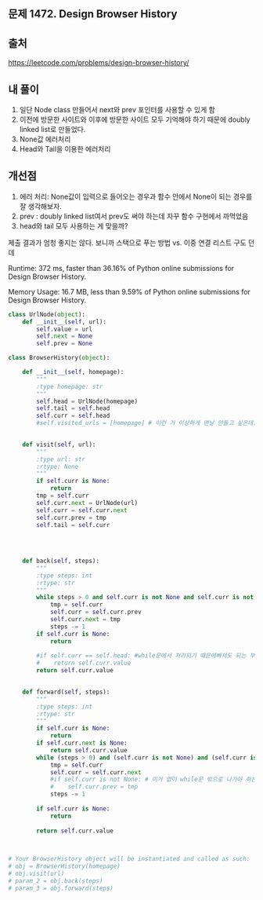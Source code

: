 ## 문제 1472. Design Browser History

## 출처
https://leetcode.com/problems/design-browser-history/

## 내 풀이
1. 일단 Node class 만들어서 next와 prev 포인터를 사용할 수 있게 함
2. 이전에 방문한 사이트와 이후에 방문한 사이트 모두 기억해야 하기 때문에 doubly linked list로 만들었다.
3. None값 에러처리
4. Head와 Tail을 이용한 에러처리

## 개선점
1. 에러 처리: None값이 입력으로 들어오는 경우과 함수 안에서 None이 되는 경우를 잘 생각해보자.
2. prev : doubly linked list여서 prev도 써야 하는데 자꾸 함수 구현에서 까먹었음
3. head와 tail 모두 사용하는 게 맞을까?

제출 결과가 엄청 좋지는 않다. 보니까 스택으로 푸는 방법 vs. 이중 연결 리스트 구도 던데

Runtime: 372 ms, faster than 36.16% of Python online submissions for Design Browser History.

Memory Usage: 16.7 MB, less than 9.59% of Python online submissions for Design Browser History.

```python
class UrlNode(object):
    def __init__(self, url):
        self.value = url
        self.next = None
        self.prev = None

class BrowserHistory(object):

    def __init__(self, homepage):
        """
        :type homepage: str
        """
        self.head = UrlNode(homepage)
        self.tail = self.head
        self.curr = self.head
        #self.visited_urls = [homepage] # 이런 거 이상하게 맨날 만들고 싶은데...메모리나 더 차지 하니 생략하자
        

    def visit(self, url):
        """
        :type url: str
        :rtype: None
        """
        if self.curr is None:
            return
        tmp = self.curr
        self.curr.next = UrlNode(url)
        self.curr = self.curr.next
        self.curr.prev = tmp
        self.tail = self.curr
     
        
        

    def back(self, steps):
        """
        :type steps: int
        :rtype: str
        """
        while steps > 0 and self.curr is not None and self.curr is not self.head:
            tmp = self.curr
            self.curr = self.curr.prev
            self.curr.next = tmp
            steps -= 1
        if self.curr is None:
            return 
        
        #if self.curr == self.head: #while문에서 처리되기 때문에빠져도 되는 부분
        #    return self.curr.value
        return self.curr.value
        

    def forward(self, steps):
        """
        :type steps: int
        :rtype: str
        """
        if self.curr is None:
            return
        if self.curr.next is None:
            return self.curr.value
        while (steps > 0) and (self.curr is not None) and (self.curr is not self.tail):
            tmp = self.curr
            self.curr = self.curr.next
            #if self.curr is not None: # 이거 없이 while문 밖으로 나가야 하는 거 아님?? 위의 while문에서 tail로 처리해서 이제 self.curr이 None인 거 검사 안 해도 
            #    self.curr.prev = tmp
            steps -= 1
       
        if self.curr is None:
            return
 
        return self.curr.value
        


# Your BrowserHistory object will be instantiated and called as such:
# obj = BrowserHistory(homepage)
# obj.visit(url)
# param_2 = obj.back(steps)
# param_3 = obj.forward(steps)


```
